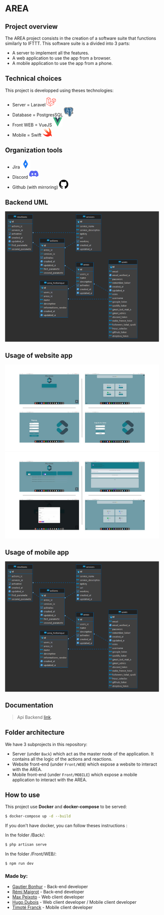 # AREA



## Project overview

The AREA project consists in the creation of a software suite that functions similarly to IFTTT.
This software suite is a divided into 3 parts:

- A server to implement all the features.
- A web application to use the app from a browser.
- A mobile application to use the app from a phone.

## Technical choices

This project is developped using theses technologies:

- Server = Laravel  <img src="Doc/laravel_logo.png" width="30" height="30" alt="Description de l'image">
- Database = PostgresSQL  <img src="Doc/postgresql_logo.png" width="30" height="30" alt="Description de l'image">
- Front WEB = VueJS  <img src="Doc/vuejs_logo.png" width="30" height="30" alt="Description de l'image">
- Mobile = Swift  <img src="Doc/swift_logo.png" width="30" height="30" alt="Description de l'image">

## Organization tools
- Jira  <img src="Doc/jira_logo.png" width="30" height="30" alt="Description de l'image">
- Discord  <img src="Doc/discord_logo.png" width="30" height="30" alt="Description de l'image">
- Github (with mirroring)  <img src="Doc/github_logo.png" width="30" height="30" alt="Description de l'image">

## Backend UML

![image](Doc/uml.png)

## Usage of website app

![image](Doc/Slide1.jpg)
![image](Doc/Slide2.jpg)

## Usage of mobile app

![image](Doc/uml.png)

## Documentation
> Api Backend [link](https://documenter.getpostman.com/view/20779056/2s9YJc1hgo).

## Folder architecture

We have 3 subprojects in this repository:
- Server (under `Back`) which act as the master node of the application. It contains
  all the logic of the actions and reactions.
- Website front-end (under `Front/WEB`) which expose a website to interact with the AREA.
- Mobile front-end (under `Front/MOBILE`) which expose a mobile application to interact with
  the AREA.

## How to use

This project use __Docker__ and __docker-compose__ to be served:

```bash
$ docker-compose up -d --build
```

If you don't have docker, you can follow theses instructions :

In the folder /Back/:
```bash
$ php artisan serve
```

In the folder /Front/WEB/:
```bash
$ npm run dev   
```

### Made by:  
- [Gautier Bonhur](https://github.com/gautier337) - Back-end developer  
- [Rémi Maigrot](https://github.com/RemiMaigrot) - Back-end developer    
- [Max Peixoto](https://github.com/MaxPeix) - Web client developer  
- [Hugo Dubois](https://github.com/Hugo-code-dev) - Web client developer / Mobile client developer 
- [Timoté Franck](https://github.com/NameIsDume) - Mobile client developer  